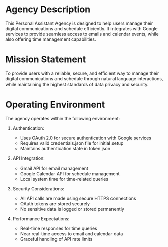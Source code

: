 # Agency Description

This Personal Assistant Agency is designed to help users manage their digital communications and schedule efficiently. It integrates with Google services to provide seamless access to emails and calendar events, while also offering time management capabilities.

# Mission Statement

To provide users with a reliable, secure, and efficient way to manage their digital communications and schedule through natural language interactions, while maintaining the highest standards of data privacy and security.

# Operating Environment

The agency operates within the following environment:

1. Authentication:
   - Uses OAuth 2.0 for secure authentication with Google services
   - Requires valid credentials.json file for initial setup
   - Maintains authentication state in token.json

2. API Integration:
   - Gmail API for email management
   - Google Calendar API for schedule management
   - Local system time for time-related queries

3. Security Considerations:
   - All API calls are made using secure HTTPS connections
   - OAuth tokens are stored securely
   - No sensitive data is logged or stored permanently

4. Performance Expectations:
   - Real-time responses for time queries
   - Near real-time access to email and calendar data
   - Graceful handling of API rate limits 